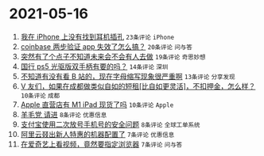 # 2021-05-16

1. [我在 iPhone 上没有找到耳机插孔](https://www.v2ex.com/t/777185) `23条评论` `iPhone`
1. [coinbase 两步验证 app 失效了怎么搞？](https://www.v2ex.com/t/777188) `20条评论` `问与答`
1. [突然有了个点子不知道未来会不会有人去做](https://www.v2ex.com/t/777207) `19条评论` `奇思妙想`
1. [国行 ps5 光驱版双手柄有要的吗？](https://www.v2ex.com/t/777182) `14条评论` `深圳`
1. [不知道有没有看 B 站的，现在字母缩写现象很严重啊](https://www.v2ex.com/t/777184) `13条评论` `分享发现`
1. [V 友们，如果在成都做类似自如的短租[比自如更灵活]，不扣押金，怎么样？](https://www.v2ex.com/t/777199) `10条评论` `成都`
1. [Apple 直营店有 M1 iPad 现货了吗](https://www.v2ex.com/t/777186) `10条评论` `Apple`
1. [羊毛党 请进](https://www.v2ex.com/t/777202) `8条评论` `优惠信息`
1. [支付宝使用二次放号手机号的安全问题](https://www.v2ex.com/t/777195) `8条评论` `全球工单系统`
1. [阿里云叕出新人特惠的机器配置了](https://www.v2ex.com/t/777191) `7条评论` `优惠信息`
1. [在爱奇艺上看视频，竟然要指定浏览器](https://www.v2ex.com/t/777189) `7条评论` `问与答`
